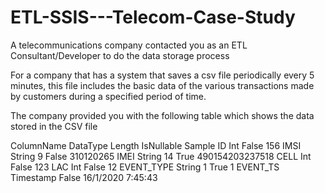 # ETL-SSIS---Telecom-Case-Study

A telecommunications company contacted you as an ETL Consultant/Developer to do the data storage process

For a company that has a system that saves a csv file periodically every 5 minutes, this file includes the basic data of the various transactions made by customers during a specified period of time.

The company provided you with the following table which shows the data stored in the CSV file

ColumnName          DataType        Length      IsNullable        Sample
ID                    Int                         False            156
IMSI                 String           9           False          310120265
IMEI String 14 True 490154203237518
CELL Int False 123
LAC Int False 12
EVENT_TYPE String 1 True 1
EVENT_TS Timestamp False 16/1/2020 7:45:43
